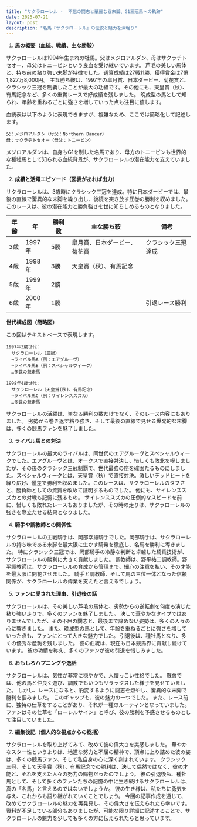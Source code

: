 ```yaml
---
title: "サクラローレル -  不屈の闘志と華麗なる末脚、G1三冠馬への軌跡"
date: 2025-07-21
layout: post
description: "名馬『サクラローレル』の伝説と魅力を深堀り"
---
```


1. **馬の概要（血統、戦績、主な勝鞍）**

サクラローレルは1994年生まれの牡馬。父はメジロアルダン、母はサクラチトセオー、母父はトニービンという良血を受け継いでいます。  芦毛の美しい馬体と、持ち前の粘り強い末脚が特徴でした。通算成績は27戦11勝、獲得賞金は7億1,827万8,000円。  主な勝ち鞍は、1997年の皐月賞、日本ダービー、菊花賞と、クラシック三冠を制覇したことが最大の功績です。その他にも、天皇賞（秋）、有馬記念など、多くの重賞レースで好成績を残しました。  晩成型の馬として知られ、年齢を重ねるごとに強さを増していった点も注目に値します。

血統表は以下のように表現できますが、複雑なため、ここでは簡略化して記述します。

```
父：メジロアルダン（母父：Northern Dancer）
母：サクラチトセオー（母父：トニービン）
```

メジロアルダンは、自身もG1を制した名馬であり、母方のトニービンも世界的な種牡馬として知られる血統背景が、サクラローレルの潜在能力を支えていました。  


2. **成績と活躍エピソード（図表があれば出力）**

サクラローレルは、3歳時にクラシック三冠を達成。特に日本ダービーでは、最後の直線で驚異的な末脚を繰り出し、後続を突き放す圧巻の勝利を収めました。このレースは、彼の潜在能力と勝負強さを世に知らしめるものとなりました。

| 年齢 | 年 | 勝利数 | 主な勝ち鞍 | 備考 |
|---|---|---|---|---|
| 3歳 | 1997年 | 5勝 | 皐月賞、日本ダービー、菊花賞 | クラシック三冠達成 |
| 4歳 | 1998年 | 3勝 | 天皇賞（秋）、有馬記念 |  |
| 5歳 | 1999年 | 2勝 |  |  |
| 6歳 | 2000年 | 1勝 |  |  引退レース勝利 |


**世代構成図（簡略図）**

この図はテキストベースで表現します。

```
1997年3歳世代：
  サクラローレル（三冠）
  →ライバル馬A（例：エアグルーヴ）
  →ライバル馬B（例：スペシャルウィーク）
  …多数の競走馬

1998年4歳世代：
  サクラローレル（天皇賞(秋)、有馬記念）
  →ライバル馬C（例：サイレンススズカ）
  …多数の競走馬
```

サクラローレルの活躍は、単なる勝利の数だけでなく、そのレース内容にもありました。  劣勢から巻き返す粘り強さ、そして最後の直線で見せる爆発的な末脚は、多くの競馬ファンを魅了しました。


3. **ライバル馬との対決**

サクラローレルの最大のライバルは、同世代のエアグルーヴとスペシャルウィークでした。エアグルーヴとは、オークスで直接対決し、惜しくも敗北を喫しましたが、その後のクラシック三冠制覇で、世代最強の座を確固たるものにしました。スペシャルウィークとは、天皇賞（秋）で直接対決。激しいデッドヒートを繰り広げ、僅差で勝利を収めました。このレースは、サクラローレルのタフさと、勝負師としての資質を改めて証明するものでした。  他にも、サイレンススズカとの対戦も記憶に残るもの。  サイレンススズカの圧倒的なスピードを前に、惜しくも敗れたレースもありましたが、その時の走りは、サクラローレルの強さを際立たせる結果となりました。


4. **騎手や調教師との関係性**

サクラローレルの主戦騎手は、岡部幸雄騎手でした。岡部騎手は、サクラローレルの持ち味である末脚を最大限に生かす騎乗を徹底し、名馬を勝利に導きました。  特にクラシック三冠では、岡部騎手の冷静な判断と卓越した騎乗技術が、サクラローレルの勝利に大きく貢献しました。  調教師は、野平祐二調教師。野平調教師は、サクラローレルの育成から管理まで、細心の注意を払い、その才能を最大限に開花させました。  騎手と調教師、そして馬の三位一体となった信頼関係が、サクラローレルの偉業を支えたと言えるでしょう。


5. **ファンに愛された理由、引退後の話**

サクラローレルは、その美しい芦毛の馬体と、劣勢からの逆転劇を何度も演じた粘り強い走りで、多くのファンを魅了しました。  決して華やかなタイプではありませんでしたが、その不屈の闘志と、最後まで諦めない姿勢は、多くの人々の心に響きました。  また、晩成型の馬として、年齢を重ねるごとに強さを増していった点も、ファンにとって大きな魅力でした。  引退後は、種牡馬となり、多くの優秀な産駒を残しました。  彼の血統は、現在も日本競馬界に貢献し続けています。  彼の功績を称え、多くのファンが彼の引退を惜しみました。


6. **おもしろハプニングや逸話**

サクラローレルは、気性が非常に穏やかで、人懐っこい性格でした。  厩舎では、他の馬と仲良く遊び、調教でもいつもリラックスした様子を見せていました。  しかし、レースになると、豹変するように闘志を燃やし、驚異的な末脚で勝利を掴みました。  このギャップも、彼の魅力の一つでした。  また、レース前に、独特の仕草をすることがあり、それが一種のルーティンとなっていました。  ファンはその仕草を「ローレルサイン」と呼び、彼の勝利を予感させるものとして注目していました。


7. **編集後記（個人的な視点からの総括）**

サクラローレルを取り上げてみて、改めて彼の偉大さを実感しました。  華やかなスター性というよりは、地道な努力と不屈の精神で、頂点に上り詰めた彼の姿は、多くの競馬ファン、そして私自身の心に深く刻まれています。  クラシック三冠、そして天皇賞（秋）、有馬記念での勝利は、決して偶然ではなく、彼の才能と、それを支えた人々の努力の賜物だったのでしょう。  彼の引退後も、種牡馬として、そして多くのファンたちの記憶の中に生き続けるサクラローレルは、真の「名馬」と言えるのではないでしょうか。  彼の生き様は、私たちに勇気を与え、これからも語り継がれていくことでしょう。  今回の記事作成を通じて、改めてサクラローレルの魅力を再発見し、その偉大さを伝えられたら幸いです。  資料が不足している部分もありましたが、可能な限り詳細に記述することで、サクラローレルの魅力を少しでも多くの方に伝えられたらと思っています。
